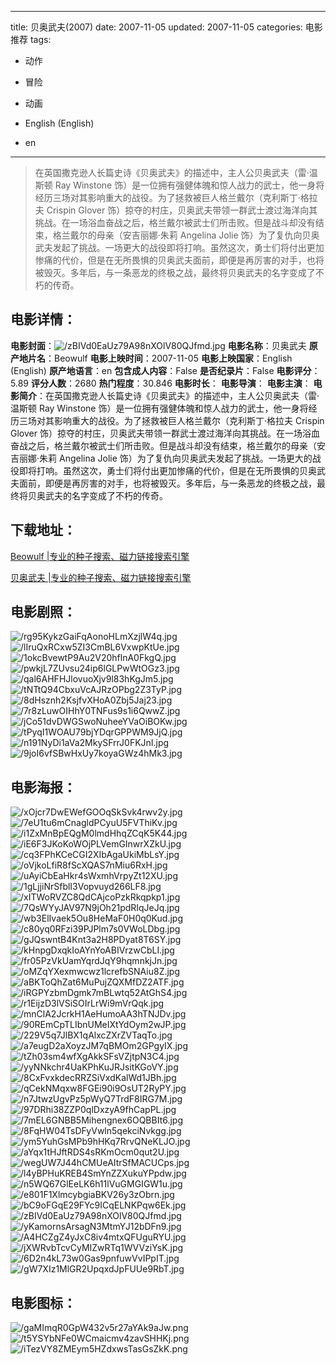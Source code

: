 
---
title: 贝奥武夫(2007)
date: 2007-11-05
updated: 2007-11-05
categories: 电影推荐
tags:
- 动作
- 冒险
- 动画

- English (English)
- en
---


> 在英国撒克逊人长篇史诗《贝奥武夫》的描述中，主人公贝奥武夫（雷·温斯顿 Ray Winstone 饰）是一位拥有强健体魄和惊人战力的武士，他一身将经历三场对其影响重大的战役。为了拯救被巨人格兰戴尔（克利斯丁·格拉夫 Crispin Glover 饰）掠夺的村庄，贝奥武夫带领一群武士渡过海洋向其挑战。在一场浴血奋战之后，格兰戴尔被武士们所击败。但是战斗却没有结束，格兰戴尔的母亲（安吉丽娜·朱莉 Angelina Jolie 饰）为了复仇向贝奥武夫发起了挑战。一场更大的战役即将打响。虽然这次，勇士们将付出更加惨痛的代价，但是在无所畏惧的贝奥武夫面前，即便是再厉害的对手，也将被毁灭。多年后，与一条恶龙的终极之战，最终将贝奥武夫的名字变成了不朽的传奇。

## **电影详情**：

**电影封面**：<img src="https://image.tmdb.org/t/p/w200/zBIVd0EaUz79A98nXOlV80QJfmd.jpg" alt="/zBIVd0EaUz79A98nXOlV80QJfmd.jpg" title="/zBIVd0EaUz79A98nXOlV80QJfmd.jpg">
**电影名称**：贝奥武夫
**原产地片名**：Beowulf
**电影上映时间**：2007-11-05
**电影上映国家**：English (English)
**原产地语言**：en
**包含成人内容**：False
**是否纪录片**：False
**电影评分**：5.89
**评分人数**：2680
**热门程度**：30.846
**电影时长**：
**电影导演**：
**电影主演**：
**电影简介**：在英国撒克逊人长篇史诗《贝奥武夫》的描述中，主人公贝奥武夫（雷·温斯顿 Ray Winstone 饰）是一位拥有强健体魄和惊人战力的武士，他一身将经历三场对其影响重大的战役。为了拯救被巨人格兰戴尔（克利斯丁·格拉夫 Crispin Glover 饰）掠夺的村庄，贝奥武夫带领一群武士渡过海洋向其挑战。在一场浴血奋战之后，格兰戴尔被武士们所击败。但是战斗却没有结束，格兰戴尔的母亲（安吉丽娜·朱莉 Angelina Jolie 饰）为了复仇向贝奥武夫发起了挑战。一场更大的战役即将打响。虽然这次，勇士们将付出更加惨痛的代价，但是在无所畏惧的贝奥武夫面前，即便是再厉害的对手，也将被毁灭。多年后，与一条恶龙的终极之战，最终将贝奥武夫的名字变成了不朽的传奇。

## **下载地址**：
[Beowulf |专业的种子搜索、磁力链接搜索引擎](https://movie.amd794.com:2083/?search=Beowulf&ordering=&mode=match_phrase&page_size=10&page=1)

[贝奥武夫 |专业的种子搜索、磁力链接搜索引擎](https://movie.amd794.com:2083/?search=%E8%B4%9D%E5%A5%A5%E6%AD%A6%E5%A4%AB&ordering=&mode=match_phrase&page_size=10&page=1)
 

## **电影剧照**：
<img src="https://image.tmdb.org/t/p/original/rg95KykzGaiFqAonoHLmXzjlW4q.jpg" alt="/rg95KykzGaiFqAonoHLmXzjlW4q.jpg" title="/rg95KykzGaiFqAonoHLmXzjlW4q.jpg"><img src="https://image.tmdb.org/t/p/original/lIruQxRCxw5ZI3CmBL6VxwpKtUe.jpg" alt="/lIruQxRCxw5ZI3CmBL6VxwpKtUe.jpg" title="/lIruQxRCxw5ZI3CmBL6VxwpKtUe.jpg"><img src="https://image.tmdb.org/t/p/original/1okcBvewtP9Au2V20hflnA0FkgQ.jpg" alt="/1okcBvewtP9Au2V20hflnA0FkgQ.jpg" title="/1okcBvewtP9Au2V20hflnA0FkgQ.jpg"><img src="https://image.tmdb.org/t/p/original/pwkjL7ZUvsu24ip6lGLPwWtOGz3.jpg" alt="/pwkjL7ZUvsu24ip6lGLPwWtOGz3.jpg" title="/pwkjL7ZUvsu24ip6lGLPwWtOGz3.jpg"><img src="https://image.tmdb.org/t/p/original/qal6AHFHJlovuoXjv9l83hKgJm5.jpg" alt="/qal6AHFHJlovuoXjv9l83hKgJm5.jpg" title="/qal6AHFHJlovuoXjv9l83hKgJm5.jpg"><img src="https://image.tmdb.org/t/p/original/tNTtQ94CbxuVcAJRzOPbg2Z3TyP.jpg" alt="/tNTtQ94CbxuVcAJRzOPbg2Z3TyP.jpg" title="/tNTtQ94CbxuVcAJRzOPbg2Z3TyP.jpg"><img src="https://image.tmdb.org/t/p/original/8dHsznh2KsjfvXHoA0Zbj5Jaj23.jpg" alt="/8dHsznh2KsjfvXHoA0Zbj5Jaj23.jpg" title="/8dHsznh2KsjfvXHoA0Zbj5Jaj23.jpg"><img src="https://image.tmdb.org/t/p/original/7r8zLuwOIHhY0TNFus9s1i6QwwZ.jpg" alt="/7r8zLuwOIHhY0TNFus9s1i6QwwZ.jpg" title="/7r8zLuwOIHhY0TNFus9s1i6QwwZ.jpg"><img src="https://image.tmdb.org/t/p/original/jCo51dvDWGSwoNuheeYVaOiBOKw.jpg" alt="/jCo51dvDWGSwoNuheeYVaOiBOKw.jpg" title="/jCo51dvDWGSwoNuheeYVaOiBOKw.jpg"><img src="https://image.tmdb.org/t/p/original/tPyqI1WOAU79bjYDqrGPPWM9JjQ.jpg" alt="/tPyqI1WOAU79bjYDqrGPPWM9JjQ.jpg" title="/tPyqI1WOAU79bjYDqrGPPWM9JjQ.jpg"><img src="https://image.tmdb.org/t/p/original/n191NyDi1aVa2MkySFrrJ0FKJnI.jpg" alt="/n191NyDi1aVa2MkySFrrJ0FKJnI.jpg" title="/n191NyDi1aVa2MkySFrrJ0FKJnI.jpg"><img src="https://image.tmdb.org/t/p/original/9joI6vfSBwHxUy7koyaGWz4hMk3.jpg" alt="/9joI6vfSBwHxUy7koyaGWz4hMk3.jpg" title="/9joI6vfSBwHxUy7koyaGWz4hMk3.jpg">

## **电影海报**：
<img src="https://image.tmdb.org/t/p/original/xOjcr7DwEWefGOOqSkSvk4rwv2y.jpg" alt="/xOjcr7DwEWefGOOqSkSvk4rwv2y.jpg" title="/xOjcr7DwEWefGOOqSkSvk4rwv2y.jpg"><img src="https://image.tmdb.org/t/p/original/7eU1tu6mCnagldPCyuU5FVThiKv.jpg" alt="/7eU1tu6mCnagldPCyuU5FVThiKv.jpg" title="/7eU1tu6mCnagldPCyuU5FVThiKv.jpg"><img src="https://image.tmdb.org/t/p/original/i1ZxMnBpEQgM0lmdHhqZCqK5K44.jpg" alt="/i1ZxMnBpEQgM0lmdHhqZCqK5K44.jpg" title="/i1ZxMnBpEQgM0lmdHhqZCqK5K44.jpg"><img src="https://image.tmdb.org/t/p/original/iE6F3JKoKoWOjPLVemGInwrXZkU.jpg" alt="/iE6F3JKoKoWOjPLVemGInwrXZkU.jpg" title="/iE6F3JKoKoWOjPLVemGInwrXZkU.jpg"><img src="https://image.tmdb.org/t/p/original/cq3FPhKCeCGI2XIbAgaUkiMbLsY.jpg" alt="/cq3FPhKCeCGI2XIbAgaUkiMbLsY.jpg" title="/cq3FPhKCeCGI2XIbAgaUkiMbLsY.jpg"><img src="https://image.tmdb.org/t/p/original/oVjkoLfiR8fScXQAS7nMiu6RxH.jpg" alt="/oVjkoLfiR8fScXQAS7nMiu6RxH.jpg" title="/oVjkoLfiR8fScXQAS7nMiu6RxH.jpg"><img src="https://image.tmdb.org/t/p/original/uAyiCbEaHkr4sWxmhVrpyZt12XU.jpg" alt="/uAyiCbEaHkr4sWxmhVrpyZt12XU.jpg" title="/uAyiCbEaHkr4sWxmhVrpyZt12XU.jpg"><img src="https://image.tmdb.org/t/p/original/1gLjjiNrSfblI3Vopvuyd266LF8.jpg" alt="/1gLjjiNrSfblI3Vopvuyd266LF8.jpg" title="/1gLjjiNrSfblI3Vopvuyd266LF8.jpg"><img src="https://image.tmdb.org/t/p/original/xITWoRVZC8QdCAjcoPzkRkqpkp1.jpg" alt="/xITWoRVZC8QdCAjcoPzkRkqpkp1.jpg" title="/xITWoRVZC8QdCAjcoPzkRkqpkp1.jpg"><img src="https://image.tmdb.org/t/p/original/7QsWYyJAV97N9jOh21pdRIqJeJq.jpg" alt="/7QsWYyJAV97N9jOh21pdRIqJeJq.jpg" title="/7QsWYyJAV97N9jOh21pdRIqJeJq.jpg"><img src="https://image.tmdb.org/t/p/original/wb3ElIvaek5Ou8HeMaF0H0q0Kud.jpg" alt="/wb3ElIvaek5Ou8HeMaF0H0q0Kud.jpg" title="/wb3ElIvaek5Ou8HeMaF0H0q0Kud.jpg"><img src="https://image.tmdb.org/t/p/original/c80yq0RFzi39PJPlm7s0VWoLDbg.jpg" alt="/c80yq0RFzi39PJPlm7s0VWoLDbg.jpg" title="/c80yq0RFzi39PJPlm7s0VWoLDbg.jpg"><img src="https://image.tmdb.org/t/p/original/gJQswntB4Knt3a2H8PDyat8T6SY.jpg" alt="/gJQswntB4Knt3a2H8PDyat8T6SY.jpg" title="/gJQswntB4Knt3a2H8PDyat8T6SY.jpg"><img src="https://image.tmdb.org/t/p/original/kHnpgDxqkIoAYnYoABIVrzwCbLI.jpg" alt="/kHnpgDxqkIoAYnYoABIVrzwCbLI.jpg" title="/kHnpgDxqkIoAYnYoABIVrzwCbLI.jpg"><img src="https://image.tmdb.org/t/p/original/fr05PzVkUamYqrdJqY9hqmnkjJn.jpg" alt="/fr05PzVkUamYqrdJqY9hqmnkjJn.jpg" title="/fr05PzVkUamYqrdJqY9hqmnkjJn.jpg"><img src="https://image.tmdb.org/t/p/original/oMZqYXexmwcwz1lcrefbSNAiu8Z.jpg" alt="/oMZqYXexmwcwz1lcrefbSNAiu8Z.jpg" title="/oMZqYXexmwcwz1lcrefbSNAiu8Z.jpg"><img src="https://image.tmdb.org/t/p/original/aBKToQhZat6MuPujZQXMfDZ2ATF.jpg" alt="/aBKToQhZat6MuPujZQXMfDZ2ATF.jpg" title="/aBKToQhZat6MuPujZQXMfDZ2ATF.jpg"><img src="https://image.tmdb.org/t/p/original/iRGPYzbmDgmk7mBLwtq52AtGhS4.jpg" alt="/iRGPYzbmDgmk7mBLwtq52AtGhS4.jpg" title="/iRGPYzbmDgmk7mBLwtq52AtGhS4.jpg"><img src="https://image.tmdb.org/t/p/original/r1EijzD3lVSiSOIrLrWi9mVrQqk.jpg" alt="/r1EijzD3lVSiSOIrLrWi9mVrQqk.jpg" title="/r1EijzD3lVSiSOIrLrWi9mVrQqk.jpg"><img src="https://image.tmdb.org/t/p/original/mnClA2JcrkH1AeHumoAA3hTNJDv.jpg" alt="/mnClA2JcrkH1AeHumoAA3hTNJDv.jpg" title="/mnClA2JcrkH1AeHumoAA3hTNJDv.jpg"><img src="https://image.tmdb.org/t/p/original/90REmCpTLIbnUMeIXtYdOym2wJP.jpg" alt="/90REmCpTLIbnUMeIXtYdOym2wJP.jpg" title="/90REmCpTLIbnUMeIXtYdOym2wJP.jpg"><img src="https://image.tmdb.org/t/p/original/229V5q7JlBX1qAlxcZXrZVTaqTo.jpg" alt="/229V5q7JlBX1qAlxcZXrZVTaqTo.jpg" title="/229V5q7JlBX1qAlxcZXrZVTaqTo.jpg"><img src="https://image.tmdb.org/t/p/original/a7eugD2aXoyzJM7qBMOm2GPgyIX.jpg" alt="/a7eugD2aXoyzJM7qBMOm2GPgyIX.jpg" title="/a7eugD2aXoyzJM7qBMOm2GPgyIX.jpg"><img src="https://image.tmdb.org/t/p/original/tZh03sm4wfXgAkkSFsVZjtpN3C4.jpg" alt="/tZh03sm4wfXgAkkSFsVZjtpN3C4.jpg" title="/tZh03sm4wfXgAkkSFsVZjtpN3C4.jpg"><img src="https://image.tmdb.org/t/p/original/yyNNkchr4UaKPhKuJRJsitKGoVY.jpg" alt="/yyNNkchr4UaKPhKuJRJsitKGoVY.jpg" title="/yyNNkchr4UaKPhKuJRJsitKGoVY.jpg"><img src="https://image.tmdb.org/t/p/original/8CxFvxkdecRRZSiVxdKalWd1JBh.jpg" alt="/8CxFvxkdecRRZSiVxdKalWd1JBh.jpg" title="/8CxFvxkdecRRZSiVxdKalWd1JBh.jpg"><img src="https://image.tmdb.org/t/p/original/qCekNMqxw8FGEi90i9OsUT2RyPY.jpg" alt="/qCekNMqxw8FGEi90i9OsUT2RyPY.jpg" title="/qCekNMqxw8FGEi90i9OsUT2RyPY.jpg"><img src="https://image.tmdb.org/t/p/original/n7JtwzUgvPz5pWyQ7TrdF8IRG7M.jpg" alt="/n7JtwzUgvPz5pWyQ7TrdF8IRG7M.jpg" title="/n7JtwzUgvPz5pWyQ7TrdF8IRG7M.jpg"><img src="https://image.tmdb.org/t/p/original/97DRhi38ZZP0qlDxzyA9fhCapPL.jpg" alt="/97DRhi38ZZP0qlDxzyA9fhCapPL.jpg" title="/97DRhi38ZZP0qlDxzyA9fhCapPL.jpg"><img src="https://image.tmdb.org/t/p/original/7mEL6GNBB5Mihengnex6OQBBIt6.jpg" alt="/7mEL6GNBB5Mihengnex6OQBBIt6.jpg" title="/7mEL6GNBB5Mihengnex6OQBBIt6.jpg"><img src="https://image.tmdb.org/t/p/original/8FqHW04TsDFyVwln5qekciNvkgg.jpg" alt="/8FqHW04TsDFyVwln5qekciNvkgg.jpg" title="/8FqHW04TsDFyVwln5qekciNvkgg.jpg"><img src="https://image.tmdb.org/t/p/original/ym5YuhGsMPb9hHKq7RrvQNeKLJO.jpg" alt="/ym5YuhGsMPb9hHKq7RrvQNeKLJO.jpg" title="/ym5YuhGsMPb9hHKq7RrvQNeKLJO.jpg"><img src="https://image.tmdb.org/t/p/original/aYqx1tHJftRDS4sRKmOcm0qut2U.jpg" alt="/aYqx1tHJftRDS4sRKmOcm0qut2U.jpg" title="/aYqx1tHJftRDS4sRKmOcm0qut2U.jpg"><img src="https://image.tmdb.org/t/p/original/wegUW7J44hCMUeAItrSfMACUCps.jpg" alt="/wegUW7J44hCMUeAItrSfMACUCps.jpg" title="/wegUW7J44hCMUeAItrSfMACUCps.jpg"><img src="https://image.tmdb.org/t/p/original/l4yBPHuKREB4SmYnZZXukuYPpdw.jpg" alt="/l4yBPHuKREB4SmYnZZXukuYPpdw.jpg" title="/l4yBPHuKREB4SmYnZZXukuYPpdw.jpg"><img src="https://image.tmdb.org/t/p/original/n5WQ67GlEeLK6h11lVuGMGIGW1u.jpg" alt="/n5WQ67GlEeLK6h11lVuGMGIGW1u.jpg" title="/n5WQ67GlEeLK6h11lVuGMGIGW1u.jpg"><img src="https://image.tmdb.org/t/p/original/e801F1XlmcybgiaBKV26y3zObrn.jpg" alt="/e801F1XlmcybgiaBKV26y3zObrn.jpg" title="/e801F1XlmcybgiaBKV26y3zObrn.jpg"><img src="https://image.tmdb.org/t/p/original/bC9oFGqE29FYc9ICqELNKPqw6Ek.jpg" alt="/bC9oFGqE29FYc9ICqELNKPqw6Ek.jpg" title="/bC9oFGqE29FYc9ICqELNKPqw6Ek.jpg"><img src="https://image.tmdb.org/t/p/original/zBIVd0EaUz79A98nXOlV80QJfmd.jpg" alt="/zBIVd0EaUz79A98nXOlV80QJfmd.jpg" title="/zBIVd0EaUz79A98nXOlV80QJfmd.jpg"><img src="https://image.tmdb.org/t/p/original/yKamornsArsagN3MtmYJ12bDFn9.jpg" alt="/yKamornsArsagN3MtmYJ12bDFn9.jpg" title="/yKamornsArsagN3MtmYJ12bDFn9.jpg"><img src="https://image.tmdb.org/t/p/original/A4HCZgZ4yJxC8iv4mtxQFUguRYU.jpg" alt="/A4HCZgZ4yJxC8iv4mtxQFUguRYU.jpg" title="/A4HCZgZ4yJxC8iv4mtxQFUguRYU.jpg"><img src="https://image.tmdb.org/t/p/original/jXWRvbTcvCyMIZwRTq1WVVziYsK.jpg" alt="/jXWRvbTcvCyMIZwRTq1WVVziYsK.jpg" title="/jXWRvbTcvCyMIZwRTq1WVVziYsK.jpg"><img src="https://image.tmdb.org/t/p/original/6D2n4kL73w0Gas9pnfuwVvIPpIT.jpg" alt="/6D2n4kL73w0Gas9pnfuwVvIPpIT.jpg" title="/6D2n4kL73w0Gas9pnfuwVvIPpIT.jpg"><img src="https://image.tmdb.org/t/p/original/gW7XIz1MlGR2UpqxdJpFUUe9RbT.jpg" alt="/gW7XIz1MlGR2UpqxdJpFUUe9RbT.jpg" title="/gW7XIz1MlGR2UpqxdJpFUUe9RbT.jpg">

## **电影图标**：
<img src="https://image.tmdb.org/t/p/original/gaMImqR0GpW432v5r27aYAk9aJw.png" alt="/gaMImqR0GpW432v5r27aYAk9aJw.png" title="/gaMImqR0GpW432v5r27aYAk9aJw.png"><img src="https://image.tmdb.org/t/p/original/t5YSYbNFe0WCmaicmv4zavSHHKj.png" alt="/t5YSYbNFe0WCmaicmv4zavSHHKj.png" title="/t5YSYbNFe0WCmaicmv4zavSHHKj.png"><img src="https://image.tmdb.org/t/p/original/iTezVY8ZMEym5HZdxwsTasGsZkK.png" alt="/iTezVY8ZMEym5HZdxwsTasGsZkK.png" title="/iTezVY8ZMEym5HZdxwsTasGsZkK.png">
